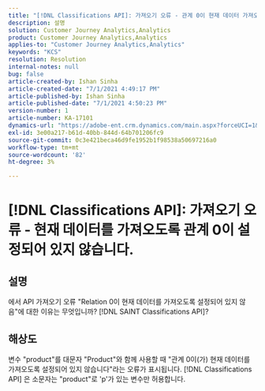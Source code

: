 ```yaml
---
title: "[!DNL Classifications API]: 가져오기 오류 - 관계 0이 현재 데이터 가져오기 2로 설정되어 있지 않습니다."
description: 설명
solution: Customer Journey Analytics,Analytics
product: Customer Journey Analytics,Analytics
applies-to: "Customer Journey Analytics,Analytics"
keywords: "KCS"
resolution: Resolution
internal-notes: null
bug: false
article-created-by: Ishan Sinha
article-created-date: "7/1/2021 4:49:17 PM"
article-published-by: Ishan Sinha
article-published-date: "7/1/2021 4:50:23 PM"
version-number: 1
article-number: KA-17101
dynamics-url: "https://adobe-ent.crm.dynamics.com/main.aspx?forceUCI=1&pagetype=entityrecord&etn=knowledgearticle&id=63526e44-8cda-eb11-bacb-000d3a31f036"
exl-id: 3e00a217-b61d-40bb-844d-64b701206fc9
source-git-commit: 0c3e421beca46d9fe1952b1f98538a50697216a0
workflow-type: tm+mt
source-wordcount: '82'
ht-degree: 3%

---
```


# [!DNL Classifications API]: 가져오기 오류 - 현재 데이터를 가져오도록 관계 0이 설정되어 있지 않습니다.

## 설명


에서 API 가져오기 오류 &quot;Relation 0이 현재 데이터를 가져오도록 설정되어 있지 않음&quot;에 대한 이유는 무엇입니까? [!DNL SAINT Classifications API]?


## 해상도


변수 &quot;product&quot;를 대문자 &quot;Product&quot;와 함께 사용할 때 &quot;관계 0이(가) 현재 데이터를 가져오도록 설정되어 있지 않습니다&quot;라는 오류가 표시됩니다. [!DNL Classifications API] 은 소문자는 &quot;product&quot;로 &#39;p&#39;가 있는 변수만 허용합니다.
